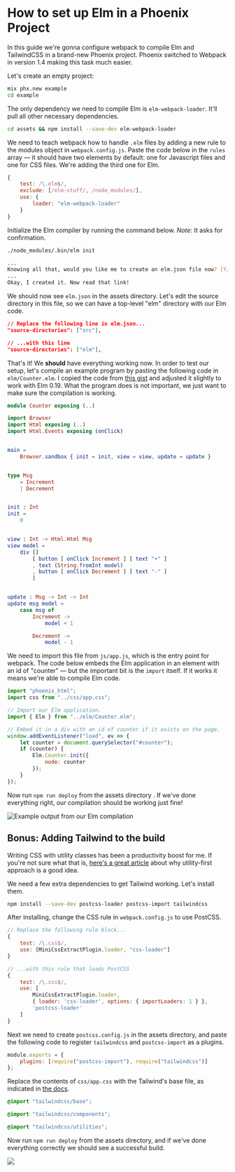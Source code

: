 # How to set up Elm in a Phoenix Project

In this guide we're gonna configure webpack to compile Elm and TailwindCSS in a brand-new Phoenix project. Phoenix switched to Webpack in version 1.4 making this task much easier.

Let's create an empty project:

```bash
mix phx.new example
cd example
```

The only dependency we need to compile Elm is `elm-webpack-loader`. It'll pull all other necessary dependencies.

```bash
cd assets && npm install --save-dev elm-webpack-loader
```

We need to teach webpack how to handle `.elm` files by adding a new rule to the modules
object in `webpack.config.js`. Paste the code below in the `rules` array — it should have two elements by default: one
for Javascript files and one for CSS files. We're adding the third one for Elm.

```javascript
{
    test: /\.elm$/,
    exclude: [/elm-stuff/, /node_modules/],
    use: {
        loader: "elm-webpack-loader"
    }
}
```

Initialize the Elm compiler by running the command below. _Note_: It asks for confirmation.

```bash
./node_modules/.bin/elm init

...
Knowing all that, would you like me to create an elm.json file now? [Y/n]: Y
...
Okay, I created it. Now read that link!
```

We should now see `elm.json` in the assets directory. Let's edit the source directory in this file, so we can have a top-level "elm" directory with our Elm code.

```json
// Replace the following line in elm.json...
"source-directories": ["src"],

// ...with this line
"source-directories": ["elm"],
```

That's it! We **should** have everything working now. In order to test our setup, let's compile an example program by pasting the following code in `elm/Counter.elm`. I copied the code from [this gist](https://gist.github.com/CliffordAnderson/972907dc8c98b954290723bc68de5fd6) and adjusted it slightly to work with Elm 0.19. What the program does is not important, we just want to make sure the compilation is working.

```elm
module Counter exposing (..)

import Browser
import Html exposing (..)
import Html.Events exposing (onClick)


main =
    Browser.sandbox { init = init, view = view, update = update }


type Msg
    = Increment
    | Decrement


init : Int
init =
    0


view : Int -> Html.Html Msg
view model =
    div []
        [ button [ onClick Increment ] [ text "+" ]
        , text (String.fromInt model)
        , button [ onClick Decrement ] [ text "-" ]
        ]


update : Msg -> Int -> Int
update msg model =
    case msg of
        Increment ->
            model + 1

        Decrement ->
            model - 1
```

We need to import this file from `js/app.js`, which is the entry point for webpack. The code below embeds the Elm application in an element with an id of "counter" — but the important bit is the `import` itself. If it works it means we're able to compile Elm code.

```js
import "phoenix_html";
import css from "../css/app.css";

// Import our Elm application.
import { Elm } from "../elm/Counter.elm";

// Embed it in a div with an id of counter if it exists on the page.
window.addEventListener("load", ev => {
    let counter = document.querySelector("#counter");
    if (counter) {
        Elm.Counter.init({
            node: counter
        });
    }
});
```

Now run `npm run deploy` from the assets directory . If we've done everything right,
our compilation should be working just fine!

![Example output from our Elm compilation](/images/examples/elm-first-compilation.png)

## Bonus: Adding Tailwind to the build

Writing CSS with utility classes has been a productivity boost for me. If you're
not sure what that is, [here's a great article](https://tailwindcss.com/docs/utility-first)
about why utility-first approach is a good idea.

We need a few extra dependencies to get Tailwind working. Let's install them.

```bash
npm install --save-dev postcss-loader postcss-import tailwindcss
```

After installing, change the CSS rule in `webpack.config.js` to use PostCSS.

```js
// Replace the following rule block...
{
    test: /\.css$/,
    use: [MiniCssExtractPlugin.loader, "css-loader"]
}

// ...with this rule that loads PostCSS
{
    test: /\.css$/,
    use: [
        MiniCssExtractPlugin.loader,
        { loader: 'css-loader', options: { importLoaders: 1 } },
        'postcss-loader'
    ]
}
```

Next we need to create `postcss.config.js` in the assets directory, and paste the following code to register `tailwindcss` and `postcss-import` as a plugins.

```js
module.exports = {
    plugins: [require("postcss-import"), require("tailwindcss")]
};
```

Replace the contents of `css/app.css` with the
Tailwind's base file, as indicated in [the docs](https://tailwindcss.com/docs/installation#2-add-tailwind-to-your-css).

```css
@import "tailwindcss/base";

@import "tailwindcss/components";

@import "tailwindcss/utilities";
```

Now run `npm run deploy` from the assets directory, and if we've done everything correctly we should
see a successful build.

![](/images/examples/tailwind-first-build.png)
